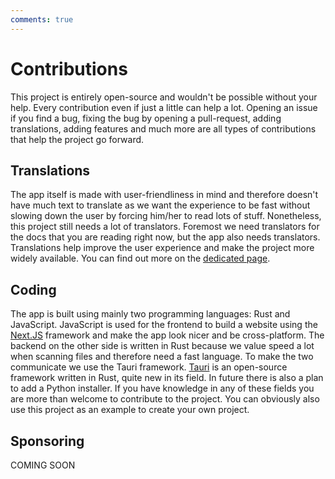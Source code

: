 ```yaml
---
comments: true
---
```


# Contributions
This project is entirely open-source and wouldn't be possible without your help. Every contribution even if just a little can help a lot. Opening an issue if you find a bug, fixing the bug by opening a pull-request, adding translations, adding features and much more are all types of contributions that help the project go forward.

## Translations
The app itself is made with user-friendliness in mind and therefore doesn't have much text to translate as we want the experience to be fast without slowing down the user by forcing him/her to read lots of stuff. Nonetheless, this project still needs a lot of translators. Foremost we need translators for the docs that you are reading right now, but the app also needs translators. Translations help improve the user experience and make the project more widely available. You can find out more on the [dedicated page](./translations.md).

## Coding
The app is built using mainly two programming languages: Rust and JavaScript. JavaScript is used for the frontend to build a website using the [Next.JS](https://nextjs.org/) framework and make the app look nicer and be cross-platform. The backend on the other side is written in Rust because we value speed a lot when scanning files and therefore need a fast language. To make the two communicate we use the Tauri framework. [Tauri](https://tauri.app/) is an open-source framework written in Rust, quite new in its field. In future there is also a plan to add a Python installer. If you have knowledge in any of these fields you are more than welcome to contribute to the project. You can obviously also use this project as an example to create your own project.

## Sponsoring
COMING SOON